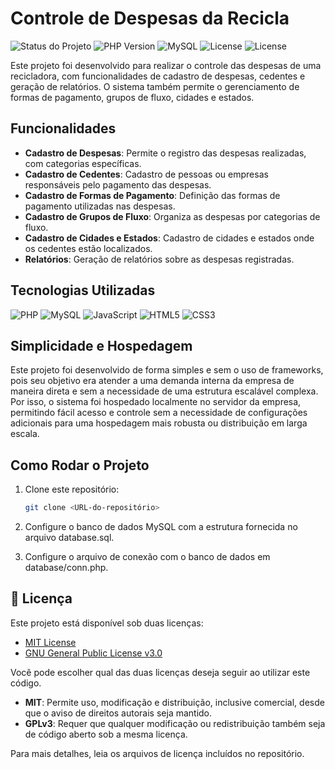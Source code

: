 # Controle de Despesas da Recicla
![Status do Projeto](https://img.shields.io/badge/status-em%20desenvolvimento-yellow)
![PHP Version](https://img.shields.io/badge/PHP-%3E%3D%207.4-blue)
![MySQL](https://img.shields.io/badge/MySQL-%3E%3D%205.7-blue)
![License](https://img.shields.io/badge/License-MIT-yellowgreen)
![License](https://img.shields.io/badge/License-GPLv3-blue)

Este projeto foi desenvolvido para realizar o controle das despesas de uma recicladora, com funcionalidades de cadastro de despesas, cedentes e geração de relatórios. O sistema também permite o gerenciamento de formas de pagamento, grupos de fluxo, cidades e estados.

## Funcionalidades
- **Cadastro de Despesas**: Permite o registro das despesas realizadas, com categorias específicas.
- **Cadastro de Cedentes**: Cadastro de pessoas ou empresas responsáveis pelo pagamento das despesas.
- **Cadastro de Formas de Pagamento**: Definição das formas de pagamento utilizadas nas despesas.
- **Cadastro de Grupos de Fluxo**: Organiza as despesas por categorias de fluxo.
- **Cadastro de Cidades e Estados**: Cadastro de cidades e estados onde os cedentes estão localizados.
- **Relatórios**: Geração de relatórios sobre as despesas registradas.

## Tecnologias Utilizadas
![PHP](https://img.shields.io/badge/-PHP-8993be?style=flat&logo=php&logoColor=white)
![MySQL](https://img.shields.io/badge/-MySQL-4479A1?style=flat&logo=mysql&logoColor=white)
![JavaScript](https://img.shields.io/badge/-JavaScript-F7DF1E?style=flat&logo=javascript&logoColor=white)
![HTML5](https://img.shields.io/badge/-HTML5-E34F26?style=flat&logo=html5&logoColor=white)
![CSS3](https://img.shields.io/badge/-CSS3-1572B6?style=flat&logo=css3&logoColor=white)

## Simplicidade e Hospedagem
Este projeto foi desenvolvido de forma simples e sem o uso de frameworks, pois seu objetivo era atender a uma demanda interna da empresa de maneira direta e sem a necessidade de uma estrutura escalável complexa. Por isso, o sistema foi hospedado localmente no servidor da empresa, permitindo fácil acesso e controle sem a necessidade de configurações adicionais para uma hospedagem mais robusta ou distribuição em larga escala.

## Como Rodar o Projeto
1. Clone este repositório:
   ```bash
   git clone <URL-do-repositório>
   ```

2. Configure o banco de dados MySQL com a estrutura fornecida no arquivo database.sql.

3. Configure o arquivo de conexão com o banco de dados em database/conn.php.

## 📄 Licença
Este projeto está disponível sob duas licenças:
- [MIT License](./LICENSE)
- [GNU General Public License v3.0](./LICENSE-GPL)

Você pode escolher qual das duas licenças deseja seguir ao utilizar este código.
- **MIT**: Permite uso, modificação e distribuição, inclusive comercial, desde que o aviso de direitos autorais seja mantido.
- **GPLv3**: Requer que qualquer modificação ou redistribuição também seja de código aberto sob a mesma licença.

Para mais detalhes, leia os arquivos de licença incluídos no repositório.
